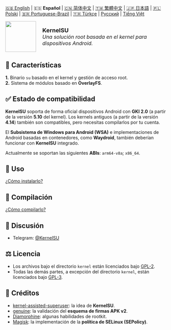[ 🇬🇧 English](README.md) | 🇪🇸 **Español** | [🇨🇳 简体中文](README_CN.md) | [🇹🇼 繁體中文](README_TW.md) | [ 🇯🇵 日本語](README_JP.md) | [🇵🇱 Polski](README_PL.md) | [🇧🇷 Portuguese-Brazil](README_PT-BR.md) | [🇹🇷 Türkçe](README_TR.md) | [Русский](README_RU.md) | [Tiếng Việt](README_VI.md)

<div style="display: flex; align-items: center;">
    <img src="https://kernelsu.org/logo.png" style="width: 96px;" alt="">
    <div style="margin-left: 20px;">
        <span style="font-size: large; "><b>KernelSU</b></span>
        <br>
        <span style="font-size: medium; "><i>Una solución root basada en el kernel para dispositivos Android.</i></span>   
    </div>
</div>

## 🚀 Características

**1.** Binario `su` basado en el kernel y gestión de acceso root.<br/>
**2.** Sistema de módulos basado en **OverlayFS**.

## ✅ Estado de compatibilidad

**KernelSU** soporta de forma oficial dispositivos Android con **GKI 2.0** (a partir de la versión **5.10** del kernel). Los kernels antiguos (a partir de la versión **4.14**) también son compatibles, pero necesitas compilarlos por tu cuenta.

El **Subsistema de Windows para Android (WSA)** e implementaciones de Android basadas en contenedores, como **Waydroid**, también deberían funcionar con **KernelSU** integrado.

Actualmente se soportan las siguientes **ABIs**: `arm64-v8a`; `x86_64`.

## 📖 Uso

[¿Cómo instalarlo?](https://kernelsu.org/guide/installation.html)

## 🔨 Compilación

[¿Cómo compilarlo?](https://kernelsu.org/guide/how-to-build.html)

## 💬 Discusión

- Telegram: [@KernelSU](https://t.me/KernelSU)

## ⚖️ Licencia

- Los archivos bajo el directorio `kernel` están licenciados bajo [GPL-2](https://www.gnu.org/licenses/old-licenses/gpl-2.0.en.html).
- Todas las demás partes, a excepción del directorio `kernel`, están licenciados bajo [GPL-3](https://www.gnu.org/licenses/gpl-3.0.html).

## 👥 Créditos

- [kernel-assisted-superuser](https://git.zx2c4.com/kernel-assisted-superuser/about/): la idea de **KernelSU**.
- [genuine](https://github.com/brevent/genuine/): la validación del **esquema de firmas APK v2**.
- [Diamorphine](https://github.com/m0nad/Diamorphine): algunas habilidades de rootkit.
- [Magisk](https://github.com/topjohnwu/Magisk): la implementación de la **política de SELinux (SEPolicy)**.

